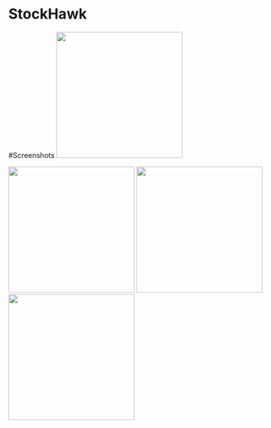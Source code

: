 # StockHawk

#Screenshots
<img src="https://github.com/ihsanab31/Final-Proect-IAK-Advance/tree/master/screenshots/1.png" width="250">

<img src="https://github.com/ihsanab31/Final-Proect-IAK-Advance/tree/master/screenshots/2.png" width="250">

<img src="https://github.com/ihsanab31/Final-Proect-IAK-Advance/tree/master/screenshots/3.png" width="250">

<img src="https://github.com/ihsanab31/Final-Proect-IAK-Advance/tree/master/screenshots/5.png" width="250">
